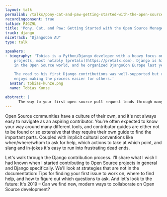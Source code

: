 ```yaml
---
layout: talk
permalink: /talks/pony-cat-and-paw-getting-started-with-the-open-source-menagerie
recordingconsent: true
talkid: PJGZ9L
title: 'Pony, Cat, and Paw: Getting Started with the Open Source Menagerie'
track: django
nicetrack: "DjangoCon AU"
type: talk

speakers:
- biography: 'Tobias is a Python/Django developer with a heavy focus on Open Source
    projects, most notably [pretalx](https://pretalx.com). Django is his home community
    in the Open Source world, and he organized DjangoCon Europe last year.

    The road to his first Django contributions was well-supported but rocky, and he
    enjoys making the process easier for others.'
  avatar: tobias-kunze.png
  name: Tobias Kunze

abstract: | 
      The way to your first open source pull request leads through many implicit conventions and tools you're expected to learn. Let's look at what you'll need for your first Django contribution, where to find help, and what challenges you're likely to encounter.
---
```


Open Source communities have a culture of their own, and it's not always easy to navigate as an aspiring contributor. You're often expected to know your way around many different tools, and contributor guides are either not to be found or so extensive that they require their own guide to find the important parts. Coupled with implicit cultural conventions like when/where/whom to ask for help, which actions to take at which point, and slang and in-jokes it's easy to run into frustrating dead ends.

Let's walk through the Django contribution process. I'll share what I wish I had known when I started contributing to Open Source projects in general and Django specifically. We'll look at strategies that are not in the documentation: Tips for finding your first issue to work on, where to find help, and how to figure out which questions to ask. And let's look to the future: It's 2019 – Can we find new, modern ways to collaborate on Open Source development?
